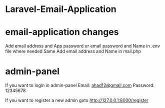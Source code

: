 # Laravel-Email-Application

# email-application changes
Add email address and App password or email password and Name in .env file where needed
Same Add email address and Name in mail.php

# admin-panel 
If you want to login in admin-panel 
Email: ahad12@gmail.com
Password: 12345678

If you want to register a new admin
goto http://127.0.0.1:8000/register

